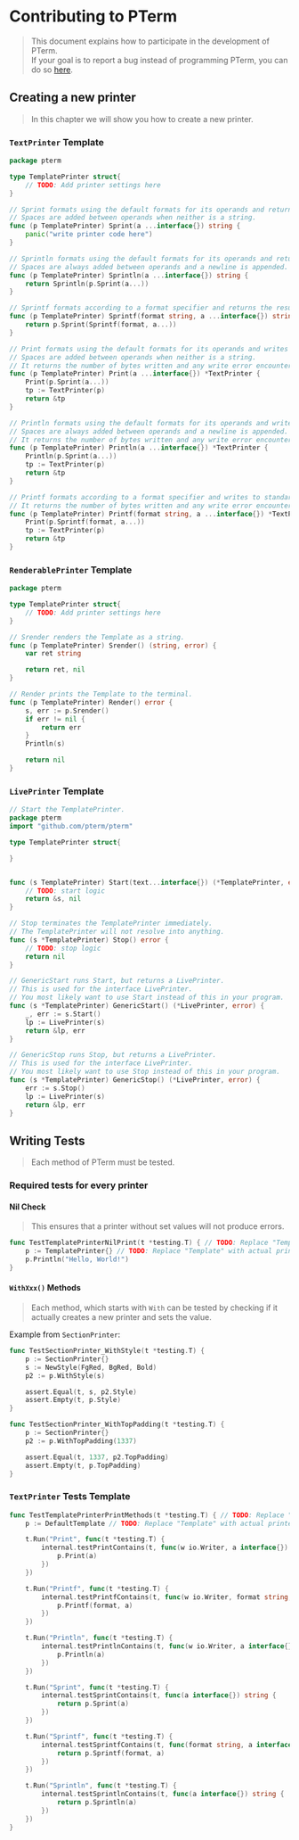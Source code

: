 # Contributing to PTerm

> This document explains how to participate in the development of PTerm.\
If your goal is to report a bug instead of programming PTerm, you can do so [here](https://github.com/pterm/pterm/issues?q=is%3Aissue+is%3Aopen+sort%3Aupdated-desc).

## Creating a new printer

> In this chapter we will show you how to create a new printer.

### `TextPrinter` Template
```go
package pterm

type TemplatePrinter struct{
	// TODO: Add printer settings here
}

// Sprint formats using the default formats for its operands and returns the resulting string.
// Spaces are added between operands when neither is a string.
func (p TemplatePrinter) Sprint(a ...interface{}) string {
	panic("write printer code here")
}

// Sprintln formats using the default formats for its operands and returns the resulting string.
// Spaces are always added between operands and a newline is appended.
func (p TemplatePrinter) Sprintln(a ...interface{}) string {
	return Sprintln(p.Sprint(a...))
}

// Sprintf formats according to a format specifier and returns the resulting string.
func (p TemplatePrinter) Sprintf(format string, a ...interface{}) string {
	return p.Sprint(Sprintf(format, a...))
}

// Print formats using the default formats for its operands and writes to standard output.
// Spaces are added between operands when neither is a string.
// It returns the number of bytes written and any write error encountered.
func (p TemplatePrinter) Print(a ...interface{}) *TextPrinter {
	Print(p.Sprint(a...))
	tp := TextPrinter(p)
	return &tp
}

// Println formats using the default formats for its operands and writes to standard output.
// Spaces are always added between operands and a newline is appended.
// It returns the number of bytes written and any write error encountered.
func (p TemplatePrinter) Println(a ...interface{}) *TextPrinter {
	Println(p.Sprint(a...))
    tp := TextPrinter(p)
    return &tp
}

// Printf formats according to a format specifier and writes to standard output.
// It returns the number of bytes written and any write error encountered.
func (p TemplatePrinter) Printf(format string, a ...interface{}) *TextPrinter {
	Print(p.Sprintf(format, a...))
	tp := TextPrinter(p)
	return &tp
}
```

### `RenderablePrinter` Template

```go
package pterm

type TemplatePrinter struct{
	// TODO: Add printer settings here
}

// Srender renders the Template as a string.
func (p TemplatePrinter) Srender() (string, error) {
	var ret string

    return ret, nil
}

// Render prints the Template to the terminal.
func (p TemplatePrinter) Render() error {
	s, err := p.Srender()
    if err != nil {
        return err
    }
    Println(s)

    return nil
}
```

### `LivePrinter` Template

```go
// Start the TemplatePrinter.
package pterm
import "github.com/pterm/pterm"

type TemplatePrinter struct{

}


func (s TemplatePrinter) Start(text...interface{}) (*TemplatePrinter, error) { // TODO: Replace Template with actual printer.
	// TODO: start logic
	return &s, nil
}

// Stop terminates the TemplatePrinter immediately.
// The TemplatePrinter will not resolve into anything.
func (s *TemplatePrinter) Stop() error {
	// TODO: stop logic
    return nil
}

// GenericStart runs Start, but returns a LivePrinter.
// This is used for the interface LivePrinter.
// You most likely want to use Start instead of this in your program.
func (s *TemplatePrinter) GenericStart() (*LivePrinter, error) {
	_, err := s.Start()
	lp := LivePrinter(s)
	return &lp, err
}

// GenericStop runs Stop, but returns a LivePrinter.
// This is used for the interface LivePrinter.
// You most likely want to use Stop instead of this in your program.
func (s *TemplatePrinter) GenericStop() (*LivePrinter, error) {
	err := s.Stop()
	lp := LivePrinter(s)
	return &lp, err
}
```

## Writing Tests

> Each method of PTerm must be tested.

### Required tests for every printer

#### Nil Check

> This ensures that a printer without set values will not produce errors.

```go
func TestTemplatePrinterNilPrint(t *testing.T) { // TODO: Replace "Template" with actual printer name.
	p := TemplatePrinter{} // TODO: Replace "Template" with actual printer name.
	p.Println("Hello, World!")
}
```

#### `WithXxx()` Methods

> Each method, which starts with `With` can be tested by checking if it actually creates a new printer and sets the value.

Example from `SectionPrinter`:

```go
func TestSectionPrinter_WithStyle(t *testing.T) {
	p := SectionPrinter{}
	s := NewStyle(FgRed, BgRed, Bold)
	p2 := p.WithStyle(s)

	assert.Equal(t, s, p2.Style)
	assert.Empty(t, p.Style)
}

func TestSectionPrinter_WithTopPadding(t *testing.T) {
	p := SectionPrinter{}
	p2 := p.WithTopPadding(1337)

	assert.Equal(t, 1337, p2.TopPadding)
	assert.Empty(t, p.TopPadding)
}
```

### `TextPrinter` Tests Template

```go
func TestTemplatePrinterPrintMethods(t *testing.T) { // TODO: Replace "Template" with actual printer name.
	p := DefaultTemplate // TODO: Replace "Template" with actual printer name.

	t.Run("Print", func(t *testing.T) {
		internal.testPrintContains(t, func(w io.Writer, a interface{}) {
			p.Print(a)
		})
	})

	t.Run("Printf", func(t *testing.T) {
		internal.testPrintfContains(t, func(w io.Writer, format string, a interface{}) {
			p.Printf(format, a)
		})
	})

	t.Run("Println", func(t *testing.T) {
		internal.testPrintlnContains(t, func(w io.Writer, a interface{}) {
			p.Println(a)
		})
	})

	t.Run("Sprint", func(t *testing.T) {
		internal.testSprintContains(t, func(a interface{}) string {
			return p.Sprint(a)
		})
	})

	t.Run("Sprintf", func(t *testing.T) {
		internal.testSprintfContains(t, func(format string, a interface{}) string {
			return p.Sprintf(format, a)
		})
	})

	t.Run("Sprintln", func(t *testing.T) {
		internal.testSprintlnContains(t, func(a interface{}) string {
			return p.Sprintln(a)
		})
	})
}
```

